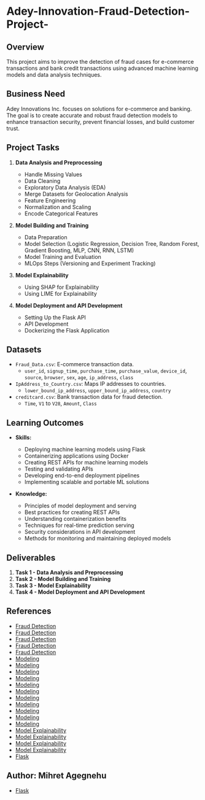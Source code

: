 # Adey-Innovation-Fraud-Detection-Project-

## Overview

This project aims to improve the detection of fraud cases for e-commerce transactions and bank credit transactions using advanced machine learning models and data analysis techniques.

## Business Need

Adey Innovations Inc. focuses on solutions for e-commerce and banking. The goal is to create accurate and robust fraud detection models to enhance transaction security, prevent financial losses, and build customer trust.

## Project Tasks

1. **Data Analysis and Preprocessing**
    - Handle Missing Values
    - Data Cleaning
    - Exploratory Data Analysis (EDA)
    - Merge Datasets for Geolocation Analysis
    - Feature Engineering
    - Normalization and Scaling
    - Encode Categorical Features

2. **Model Building and Training**
    - Data Preparation
    - Model Selection (Logistic Regression, Decision Tree, Random Forest, Gradient Boosting, MLP, CNN, RNN, LSTM)
    - Model Training and Evaluation
    - MLOps Steps (Versioning and Experiment Tracking)

3. **Model Explainability**
    - Using SHAP for Explainability
    - Using LIME for Explainability

4. **Model Deployment and API Development**
    - Setting Up the Flask API
    - API Development
    - Dockerizing the Flask Application

## Datasets

- `Fraud_Data.csv`: E-commerce transaction data.
    - `user_id`, `signup_time`, `purchase_time`, `purchase_value`, `device_id`, `source`, `browser`, `sex`, `age`, `ip_address`, `class`
- `IpAddress_to_Country.csv`: Maps IP addresses to countries.
    - `lower_bound_ip_address`, `upper_bound_ip_address`, `country`
- `creditcard.csv`: Bank transaction data for fraud detection.
    - `Time`, `V1` to `V28`, `Amount`, `Class`

## Learning Outcomes

- **Skills:**
    - Deploying machine learning models using Flask
    - Containerizing applications using Docker
    - Creating REST APIs for machine learning models
    - Testing and validating APIs
    - Developing end-to-end deployment pipelines
    - Implementing scalable and portable ML solutions

- **Knowledge:**
    - Principles of model deployment and serving
    - Best practices for creating REST APIs
    - Understanding containerization benefits
    - Techniques for real-time prediction serving
    - Security considerations in API development
    - Methods for monitoring and maintaining deployed models

## Deliverables

1. **Task 1 - Data Analysis and Preprocessing**
2. **Task 2 - Model Building and Training**
3. **Task 3 - Model Explainability**
4. **Task 4 - Model Deployment and API Development**

## References

- [Fraud Detection](https://www.kaggle.com/datasets/mlg-ulb/creditcardfraud)
- [Fraud Detection](https://www.kaggle.com/c/ieee-fraud-detection/code)
- [Fraud Detection](https://www.kaggle.com/datasets/vbinh002/fraud-ecommerce/code)
- [Fraud Detection](https://complyadvantage.com/insights/what-is-fraud-detection/)
- [Fraud Detection](https://www.spiceworks.com/it-security/vulnerability-management/articles/what-is-fraud-detection/)
- [Modeling](https://www.analyticsvidhya.com/blog/2021/08/conceptual-understanding-of-logistic-regression-for-data-science-beginners/)
- [Modeling](https://www.analyticsvidhya.com/blog/2021/08/decision-tree-algorithm/)
- [Modeling](https://www.analyticsvidhya.com/blog/2021/06/understanding-random-forest/)
- [Modeling](https://www.datacamp.com/tutorial/guide-to-the-gradient-boosting-algorithm)
- [Modeling](https://www.datacamp.com/tutorial/multilayer-perceptrons-in-machine-learning)
- [Modeling](https://www.datacamp.com/tutorial/introduction-to-convolutional-neural-networks-cnns)
- [Modeling](https://towardsdatascience.com/convolutional-neural-networks-explained-9cc5188c4939)
- [Modeling](https://www.ibm.com/topics/recurrent-neural-networks)
- [Modeling](https://www.analyticsvidhya.com/blog/2022/03/a-brief-overview-of-recurrent-neural-networks-rnn/)
- [Modeling](https://www.analyticsvidhya.com/blog/2021/03/introduction-to-long-short-term-memory-lstm/)
- [Modeling](https://machinelearningmastery.com/gentle-introduction-long-short-term-memory-networks-experts/)
- [Model Explainability](https://www.larksuite.com/en_us/topics/ai-glossary/model-explainability-in-ai)
- [Model Explainability](https://www.analyticsvidhya.com/blog/2021/11/model-explainability/)
- [Model Explainability](https://www.ibm.com/topics/explainable-ai)
- [Model Explainability](https://www.datacamp.com/tutorial/explainable-ai-understanding-and-trusting-machine-learning-models)
- [Flask](https://flask.palletsprojects.com/en/3.0.x/)

## Author: Mihret Agegnehu

- [Flask](https://www.geeksforgeeks.org/flask-tutorial/)
